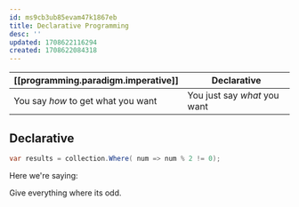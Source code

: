 ```yaml
---
id: ms9cb3ub85evam47k1867eb
title: Declarative Programming
desc: ''
updated: 1708622116294
created: 1708622084318
---
```


| [[programming.paradigm.imperative]]                         | Declarative                  |
|------------------------------------|------------------------------|
| You say *how* to get what you want | You just say *what* you want |


## Declarative

```csharp
var results = collection.Where( num => num % 2 != 0);
```

Here we're saying:

Give everything where its odd.
